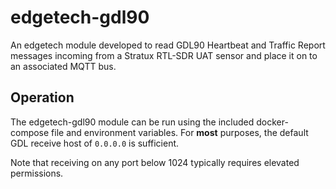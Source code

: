 # edgetech-gdl90
An edgetech module developed to read GDL90 Heartbeat and Traffic Report messages incoming from a Stratux RTL-SDR UAT sensor and place it on to an associated MQTT bus.

## Operation
The edgetech-gdl90 module can be run using the included docker-compose file and environment variables. For **most** purposes, the default GDL receive host of `0.0.0.0` is sufficient.

Note that receiving on any port below 1024 typically requires elevated permissions. 
